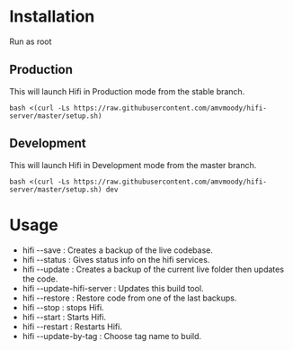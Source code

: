 # Installation

Run as root

## Production

This will launch Hifi in Production mode from the stable branch.

```
bash <(curl -Ls https://raw.githubusercontent.com/amvmoody/hifi-server/master/setup.sh)
```

## Development

This will launch Hifi in Development mode from the master branch.

```
bash <(curl -Ls https://raw.githubusercontent.com/amvmoody/hifi-server/master/setup.sh) dev
```

# Usage 

- hifi --save : Creates a backup of the live codebase.
- hifi --status : Gives status info on the hifi services.
- hifi --update : Creates a backup of the current live folder then updates the code.
- hifi --update-hifi-server : Updates this build tool.
- hifi --restore : Restore code from one of the last backups.
- hifi --stop : stops Hifi.
- hifi --start : Starts Hifi.
- hifi --restart : Restarts Hifi.
- hifi --update-by-tag : Choose tag name to build.